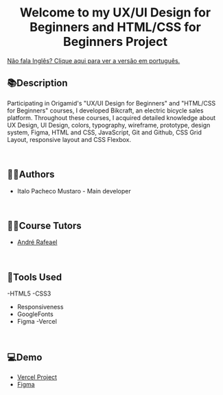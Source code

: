 <div align="center">
<h1>Welcome to my UX/UI Design for Beginners and HTML/CSS for Beginners Project</h1>
</div>

<h>
<a href="https://github.com/ItaloPachecoMustaro/origamid-bikcraft-project/blob/main/README.md">Não fala Inglês? Clique aqui para ver a versão em português.</a>
<h>

## 📚Description

Participating in Origamid's "UX/UI Design for Beginners" and "HTML/CSS for Beginners" courses, I developed Bikcraft, an electric bicycle sales platform. Throughout these courses, I acquired detailed knowledge about UX Design, UI Design, colors, typography, wireframe, prototype, design system, Figma, HTML and CSS, JavaScript, Git and Github, CSS Grid Layout, responsive layout and CSS Flexbox.

<br>

## 🧑‍💻Authors

- Italo Pacheco Mustaro - Main developer

<br>

## 👨‍🏫Course Tutors

- [André Rafeael](https://www.linkedin.com/school/origamid/?originalSubdomain=br)

<br>

## 🔧Tools Used

-HTML5
-CSS3
- Responsiveness
- GoogleFonts
- Figma
-Vercel

<br>

## 💻Demo

- [Vercel Project](https://origamid-bikcraft-project.vercel.app/)
- [Figma](https://www.figma.com/file/Aipj8XUINia6vhqS0vszGb/Origamid-Bikcraft-Project?type=design&node-id=0%3A1&mode=design&t=kHxohcj6kgR8Htl3-1)
